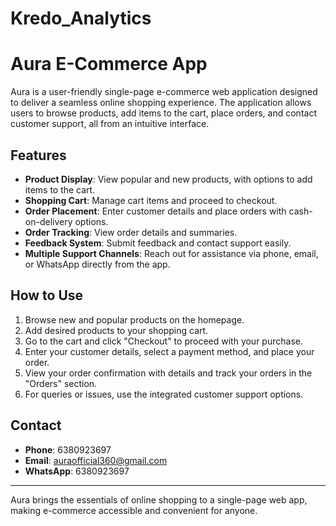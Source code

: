 # Kredo_Analytics
# Aura E-Commerce App

Aura is a user-friendly single-page e-commerce web application designed to deliver a seamless online shopping experience. The application allows users to browse products, add items to the cart, place orders, and contact customer support, all from an intuitive interface.

## Features

- **Product Display**: View popular and new products, with options to add items to the cart.
- **Shopping Cart**: Manage cart items and proceed to checkout.
- **Order Placement**: Enter customer details and place orders with cash-on-delivery options.
- **Order Tracking**: View order details and summaries.
- **Feedback System**: Submit feedback and contact support easily.
- **Multiple Support Channels**: Reach out for assistance via phone, email, or WhatsApp directly from the app.

## How to Use

1. Browse new and popular products on the homepage.
2. Add desired products to your shopping cart.
3. Go to the cart and click "Checkout" to proceed with your purchase.
4. Enter your customer details, select a payment method, and place your order.
5. View your order confirmation with details and track your orders in the "Orders" section.
6. For queries or issues, use the integrated customer support options.

## Contact

- **Phone**: 6380923697
- **Email**: auraofficial360@gmail.com
- **WhatsApp**: 6380923697

---

Aura brings the essentials of online shopping to a single-page web app, making e-commerce accessible and convenient for anyone.
